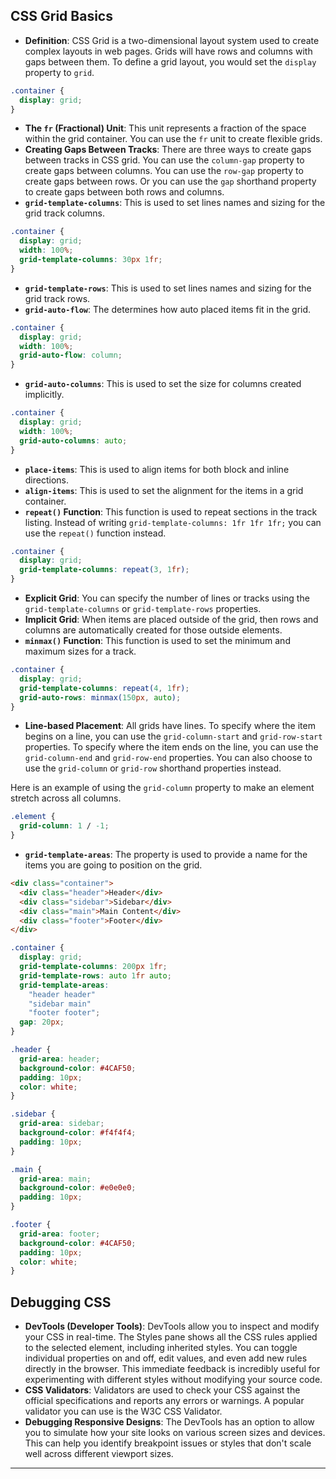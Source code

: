 ## CSS Grid Basics

*   **Definition**: CSS Grid is a two-dimensional layout system used to create complex layouts in web pages. Grids will have rows and columns with gaps between them. To define a grid layout, you would set the `display` property to `grid`.

```css
.container {
  display: grid;
}
```

*   **The `fr` (Fractional) Unit**: This unit represents a fraction of the space within the grid container. You can use the `fr` unit to create flexible grids.
*   **Creating Gaps Between Tracks**: There are three ways to create gaps between tracks in CSS grid. You can use the `column-gap` property to create gaps between columns. You can use the `row-gap` property to create gaps between rows. Or you can use the `gap` shorthand property to create gaps between both rows and columns.
*   **`grid-template-columns`**: This is used to set lines names and sizing for the grid track columns.

```css
.container {
  display: grid;
  width: 100%;
  grid-template-columns: 30px 1fr;
}
```

*   **`grid-template-rows`**: This is used to set lines names and sizing for the grid track rows.
*   **`grid-auto-flow`**: The determines how auto placed items fit in the grid.

```css
.container {
  display: grid;
  width: 100%;
  grid-auto-flow: column;
}
```

*   **`grid-auto-columns`**: This is used to set the size for columns created implicitly.

```css
.container {
  display: grid;
  width: 100%;
  grid-auto-columns: auto;
}
```

*   **`place-items`**: This is used to align items for both block and inline directions.
*   **`align-items`**: This is used to set the alignment for the items in a grid container.
*   **`repeat()` Function**: This function is used to repeat sections in the track listing. Instead of writing `grid-template-columns: 1fr 1fr 1fr;` you can use the `repeat()` function instead.

```css
.container {
  display: grid;
  grid-template-columns: repeat(3, 1fr);
}
```

*   **Explicit Grid**: You can specify the number of lines or tracks using the `grid-template-columns` or `grid-template-rows` properties.
*   **Implicit Grid**: When items are placed outside of the grid, then rows and columns are automatically created for those outside elements.
*   **`minmax()` Function**: This function is used to set the minimum and maximum sizes for a track.

```css
.container {
  display: grid;
  grid-template-columns: repeat(4, 1fr);
  grid-auto-rows: minmax(150px, auto);
}
```

*   **Line-based Placement**: All grids have lines. To specify where the item begins on a line, you can use the `grid-column-start` and `grid-row-start` properties. To specify where the item ends on the line, you can use the `grid-column-end` and `grid-row-end` properties. You can also choose to use the `grid-column` or `grid-row` shorthand properties instead.

Here is an example of using the `grid-column` property to make an element stretch across all columns.

```css
.element {
  grid-column: 1 / -1;
}
```

*   **`grid-template-areas`**: The property is used to provide a name for the items you are going to position on the grid.

```html
<div class="container">
  <div class="header">Header</div>
  <div class="sidebar">Sidebar</div>
  <div class="main">Main Content</div>
  <div class="footer">Footer</div>
</div>
```

```css
.container {
  display: grid;
  grid-template-columns: 200px 1fr; 
  grid-template-rows: auto 1fr auto; 
  grid-template-areas:
    "header header"
    "sidebar main"
    "footer footer"; 
  gap: 20px; 
}

.header {
  grid-area: header; 
  background-color: #4CAF50;
  padding: 10px;
  color: white;
}

.sidebar {
  grid-area: sidebar;
  background-color: #f4f4f4;
  padding: 10px;
}

.main {
  grid-area: main; 
  background-color: #e0e0e0;
  padding: 10px;
}

.footer {
  grid-area: footer; 
  background-color: #4CAF50;
  padding: 10px;
  color: white;
}
```

## Debugging CSS

*   **DevTools (Developer Tools)**: DevTools allow you to inspect and modify your CSS in real-time. The Styles pane shows all the CSS rules applied to the selected element, including inherited styles. You can toggle individual properties on and off, edit values, and even add new rules directly in the browser. This immediate feedback is incredibly useful for experimenting with different styles without modifying your source code.
*   **CSS Validators**: Validators are used to check your CSS against the official specifications and reports any errors or warnings. A popular validator you can use is the W3C CSS Validator.
*   **Debugging Responsive Designs**: The DevTools has an option to allow you to simulate how your site looks on various screen sizes and devices. This can help you identify breakpoint issues or styles that don't scale well across different viewport sizes.

---
